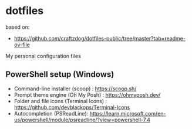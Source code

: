 # dotfiles

based on:
- https://github.com/craftzdog/dotfiles-public/tree/master?tab=readme-ov-file

My personal configuration files

## PowerShell setup (Windows)
- Command-line installer (scoop) : https://scoop.sh/
- Prompt theme engine (Oh My Posh) : https://ohmyposh.dev/
- Folder and file icons (Terminal Icons) : https://github.com/devblackops/Terminal-Icons
- Autocompletion (PSReadLine): https://learn.microsoft.com/en-us/powershell/module/psreadline/?view=powershell-7.4